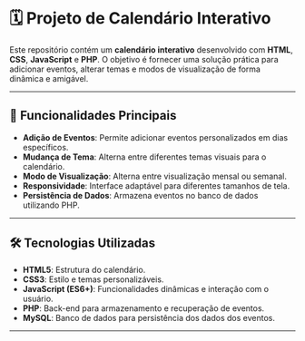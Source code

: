# 🗓️ Projeto de Calendário Interativo

Este repositório contém um **calendário interativo** desenvolvido com **HTML**, **CSS**, **JavaScript** e **PHP**. O objetivo é fornecer uma solução prática para adicionar eventos, alterar temas e modos de visualização de forma dinâmica e amigável.

---

## 🚀 Funcionalidades Principais

- **Adição de Eventos**: Permite adicionar eventos personalizados em dias específicos.
- **Mudança de Tema**: Alterna entre diferentes temas visuais para o calendário.
- **Modo de Visualização**: Alterna entre visualização mensal ou semanal.
- **Responsividade**: Interface adaptável para diferentes tamanhos de tela.
- **Persistência de Dados**: Armazena eventos no banco de dados utilizando PHP.

---

## 🛠️ Tecnologias Utilizadas

- **HTML5**: Estrutura do calendário.
- **CSS3**: Estilo e temas personalizáveis.
- **JavaScript (ES6+)**: Funcionalidades dinâmicas e interação com o usuário.
- **PHP**: Back-end para armazenamento e recuperação de eventos.
- **MySQL**: Banco de dados para persistência dos dados dos eventos.

---
